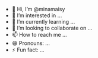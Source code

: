 - 👋 Hi, I’m @minamaisy
- 👀 I’m interested in ...
- 🌱 I’m currently learning ...
- 💞️ I’m looking to collaborate on ...
- 📫 How to reach me ...
- 😄 Pronouns: ...
- ⚡ Fun fact: ...

<!---
minamaisy/minamaisy is a ✨ special ✨ repository because its `README.md` (this file) appears on your GitHub profile.
You can click the Preview link to take a look at your changes.
--->
